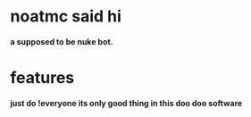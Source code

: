 # noatmc said hi
#### a supposed to be nuke bot.
# features
#### just do !everyone its only good thing in this doo doo software
